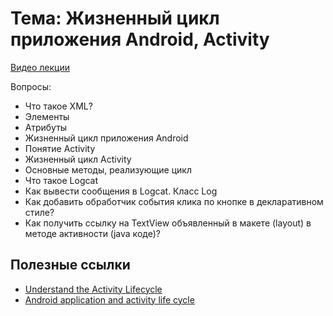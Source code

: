 # Тема: Жизненный цикл приложения Android, Activity

[Видео лекции](https://youtu.be/Mw4HoVG1pAc)

Вопросы:

* Что такое XML?
* Элементы
* Атрибуты
* Жизненный цикл приложения Android
* Понятие Activity
* Жизненный цикл Activity
* Основные методы, реализующие цикл
* Что такое Logcat
* Как вывести сообщения в Logcat. Класс Log
* Как добавить обработчик события клика по кнопке в декларативном стиле?
* Как получить ссылку на TextView объявленный в макете (layout) в методе активности (java коде)?

## Полезные ссылки

* [Understand the Activity Lifecycle](https://developer.android.com/guide/components/activities/activity-lifecycle)
* [Android application and activity life cycle](http://www.vogella.com/tutorials/AndroidLifeCycle/article.html)

